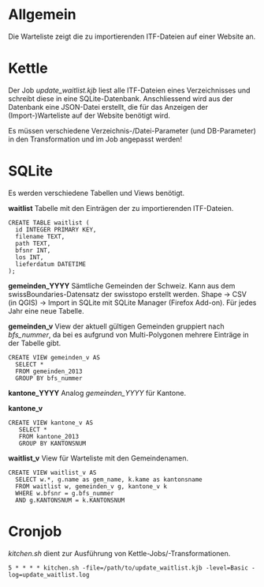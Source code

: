 # Allgemein
Die Warteliste zeigt die zu importierenden ITF-Dateien auf einer Website an.

# Kettle
Der Job *update_waitlist.kjb* liest alle ITF-Dateien eines Verzeichnisses und schreibt diese in eine SQLite-Datenbank. Anschliessend wird aus der Datenbank eine JSON-Datei erstellt, die für das Anzeigen der (Import-)Warteliste auf der Website benötigt wird.

Es müssen verschiedene Verzeichnis-/Datei-Parameter (und DB-Parameter) in den Transformation und im Job angepasst werden!

# SQLite
Es werden verschiedene Tabellen und Views benötigt.

**waitlist**
Tabelle mit den Einträgen der zu importierenden ITF-Dateien.
```
CREATE TABLE waitlist (
  id INTEGER PRIMARY KEY,
  filename TEXT,
  path TEXT,
  bfsnr INT,
  los INT,
  lieferdatum DATETIME
);
```

**gemeinden_YYYY**
Sämtliche Gemeinden der Schweiz. Kann aus dem swissBoundaries-Datensatz der swisstopo erstellt werden. Shape -> CSV (in QGIS) -> Import in SQLite mit SQLite Manager (Firefox Add-on). Für jedes Jahr eine neue Tabelle.

**gemeinden_v**
View der aktuell gültigen Gemeinden gruppiert nach *bfs_nummer*, da bei es aufgrund von Multi-Polygonen mehrere Einträge in der Tabelle gibt. 
```
CREATE VIEW gemeinden_v AS 
  SELECT *
  FROM gemeinden_2013
  GROUP BY bfs_nummer
```

**kantone_YYYY**
Analog *gemeinden_YYYY* für Kantone.

**kantone_v**
```
CREATE VIEW kantone_v AS   
   SELECT *
   FROM kantone_2013
   GROUP BY KANTONSNUM
```


**waitlist_v**
View für Warteliste mit den Gemeindenamen.
```
CREATE VIEW waitlist_v AS 
  SELECT w.*, g.name as gem_name, k.kame as kantonsname
  FROM waitlist w, gemeinden_v g, kantone_v k
  WHERE w.bfsnr = g.bfs_nummer
  AND g.KANTONSNUM = k.KANTONSNUM 
```

# Cronjob
*kitchen.sh* dient zur Ausführung von Kettle-Jobs/-Transformationen.
```
5 * * * * kitchen.sh -file=/path/to/update_waitlist.kjb -level=Basic -log=update_waitlist.log
```

